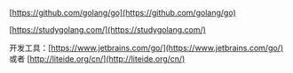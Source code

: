 [https://github.com/golang/go](https://github.com/golang/go)

[https://studygolang.com/](https://studygolang.com/)

开发工具：[https://www.jetbrains.com/go/](https://www.jetbrains.com/go/) 或者 [http://liteide.org/cn/](http://liteide.org/cn/)



